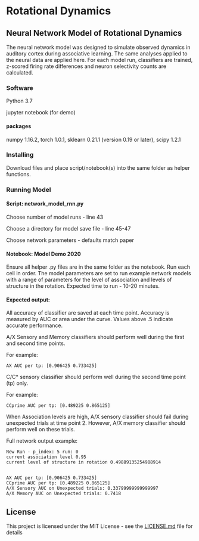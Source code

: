 # Rotational Dynamics

## Neural Network Model of Rotational Dynamics

The neural network model was designed to simulate observed dynamics in auditory cortex during associative learning. The same analyses applied to the neural data are applied here. For each model run, classifiers are trained, z-scored firing rate differences and neuron selectivity counts are calculated.

### Software

Python 3.7

jupyter notebook (for demo)

#### packages
numpy 1.16.2, torch 1.0.1, sklearn 0.21.1 (version 0.19 or later), scipy 1.2.1

### Installing

Download files and place script/notebook(s) into the same folder as helper functions. 

### Running Model

#### Script: network_model_rnn.py

Choose number of model runs - line 43

Choose a directory for model save file - line 45-47

Choose network parameters - defaults match paper

#### Notebook: Model Demo 2020

Ensure all helper .py files are in the same folder as the notebook. 
Run each cell in order. The model parameters are set to run example network models with a range of parameters for the level of association and levels of structure in the rotation. Expected time to run - 10-20 minutes. 

#### Expected output: 
All accuracy of classifier are saved at each time point. Accuracy is measured by AUC or area under the curve. Values above .5 indicate accurate performance. 

A/X Sensory and Memory classifiers should perform well during the first and second time points.

For example: 

```
AX AUC per tp: [0.906425 0.733425]
```

C/C* sensory classifier should perform well during the second time point (tp) only. 

For example:

```
CCprime AUC per tp: [0.489225 0.865125]
```

When Association levels are high, A/X sensory classifier should fail during unexpected trials at time point 2. However, A/X memory classifier should perform well on these trials. 

Full network output example: 

```
New Run - p_index: 5 run: 0
current association level 0.95
current level of structure in rotation 0.49889135254988914


AX AUC per tp: [0.906425 0.733425]
CCprime AUC per tp: [0.489225 0.865125]
A/X Sensory AUC on Unexpected trials: 0.33799999999999997
A/X Memory AUC on Unexpected trials: 0.7418
```

## License

This project is licensed under the MIT License - see the [LICENSE.md](LICENSE.md) file for details

